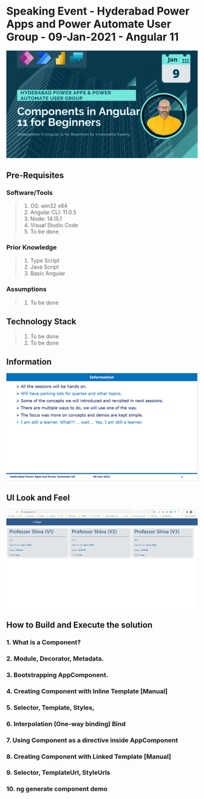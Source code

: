 # Speaking Event - Hyderabad Power Apps and Power Automate User Group - 09-Jan-2021 - Angular 11

![gRPC Web + Blazor Wasm using .Net 5 |100x100](./Documentation/Images/09Jan2021.PNG)

## Pre-Requisites

### Software/Tools
> 1. OS: win32 x64
> 1. Angular CLI: 11.0.5
> 1. Node: 14.15.1
> 1. Visual Studio Code
> 1. To be done

### Prior Knowledge
> 1. Type Script
> 1. Java Script
> 1. Basic Angular

### Assumptions
> 1. To be done

## Technology Stack

> 1. To be done
> 1. To be done

## Information
![Information | 100x100](./Documentation/Images/Information.PNG)

## UI Look and Feel
![UI Look and Feel | 100x100](./Documentation/Images/UILook_N_Feel.PNG)

## How to Build and Execute the solution

### 1. What is a Component? 

### 2. Module, Decorator, Metadata. 

### 3. Bootstrapping AppComponent. 

### 4. Creating Component with Inline Template [Manual] 

### 5. Selector, Template, Styles, 

### 6. Interpolation (One-way binding) Bind 

### 7. Using Component as a directive inside AppComponent 

### 8. Creating Component with Linked Template [Manual] 

### 9. Selector, TemplateUrl, StyleUrls 

### 10. ng generate component demo 